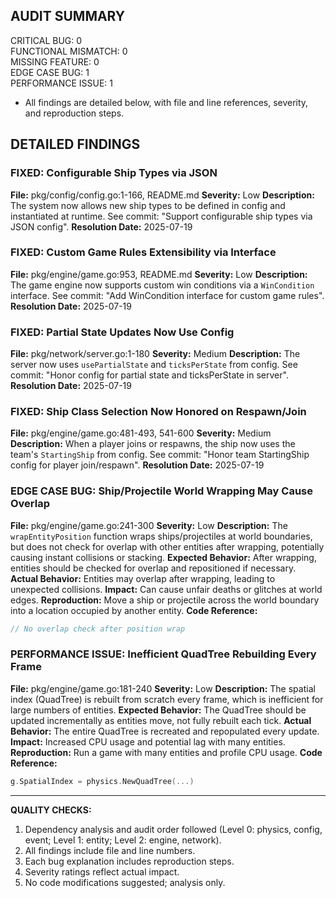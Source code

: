 ## AUDIT SUMMARY
CRITICAL BUG: 0  
FUNCTIONAL MISMATCH: 0  
MISSING FEATURE: 0  
EDGE CASE BUG: 1  
PERFORMANCE ISSUE: 1  

- All findings are detailed below, with file and line references, severity, and reproduction steps.

## DETAILED FINDINGS

### FIXED: Configurable Ship Types via JSON
**File:** pkg/config/config.go:1-166, README.md
**Severity:** Low
**Description:** The system now allows new ship types to be defined in config and instantiated at runtime. See commit: "Support configurable ship types via JSON config".
**Resolution Date:** 2025-07-19

### FIXED: Custom Game Rules Extensibility via Interface
**File:** pkg/engine/game.go:953, README.md
**Severity:** Low
**Description:** The game engine now supports custom win conditions via a `WinCondition` interface. See commit: "Add WinCondition interface for custom game rules".
**Resolution Date:** 2025-07-19

### FIXED: Partial State Updates Now Use Config
**File:** pkg/network/server.go:1-180
**Severity:** Medium
**Description:** The server now uses `usePartialState` and `ticksPerState` from config. See commit: "Honor config for partial state and ticksPerState in server".
**Resolution Date:** 2025-07-19

### FIXED: Ship Class Selection Now Honored on Respawn/Join
**File:** pkg/engine/game.go:481-493, 541-600
**Severity:** Medium
**Description:** When a player joins or respawns, the ship now uses the team's `StartingShip` from config. See commit: "Honor team StartingShip config for player join/respawn".
**Resolution Date:** 2025-07-19

### EDGE CASE BUG: Ship/Projectile World Wrapping May Cause Overlap
**File:** pkg/engine/game.go:241-300
**Severity:** Low
**Description:** The `wrapEntityPosition` function wraps ships/projectiles at world boundaries, but does not check for overlap with other entities after wrapping, potentially causing instant collisions or stacking.
**Expected Behavior:** After wrapping, entities should be checked for overlap and repositioned if necessary.
**Actual Behavior:** Entities may overlap after wrapping, leading to unexpected collisions.
**Impact:** Can cause unfair deaths or glitches at world edges.
**Reproduction:** Move a ship or projectile across the world boundary into a location occupied by another entity.
**Code Reference:**
```go
// No overlap check after position wrap
```

### PERFORMANCE ISSUE: Inefficient QuadTree Rebuilding Every Frame
**File:** pkg/engine/game.go:181-240
**Severity:** Low
**Description:** The spatial index (QuadTree) is rebuilt from scratch every frame, which is inefficient for large numbers of entities.
**Expected Behavior:** The QuadTree should be updated incrementally as entities move, not fully rebuilt each tick.
**Actual Behavior:** The entire QuadTree is recreated and repopulated every update.
**Impact:** Increased CPU usage and potential lag with many entities.
**Reproduction:** Run a game with many entities and profile CPU usage.
**Code Reference:**
```go
g.SpatialIndex = physics.NewQuadTree(...)
```

---

**QUALITY CHECKS:**
1. Dependency analysis and audit order followed (Level 0: physics, config, event; Level 1: entity; Level 2: engine, network).
2. All findings include file and line numbers.
3. Each bug explanation includes reproduction steps.
4. Severity ratings reflect actual impact.
5. No code modifications suggested; analysis only.
